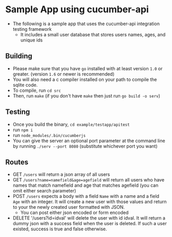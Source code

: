 # Sample App using cucumber-api

* The following is a sample app that uses the cucumber-api integration testing framework
  * It includes a small user database that stores users names, ages, and unique ids

## Building
* Please make sure that you have `go` installed with at least version `1.0` or greater.
(version `1.6` or newer is recommended)
* You will also need a c compiler installed on your path to compile the sqlite code.
* To compile, run `cd src`
* Then, run `make` (if you don't have `make` then just run `go build -o serv`)

## Testing
* Once you build the binary, `cd example/testapp/apitest`
* run `npm i`
* run `node_modules/.bin/cucumberjs`
* You can give the server an optional port parameter at the command line by running `./serv --port 8080` (substitute whichever port you want)

## Routes
  * GET `/users` will return a json array of all users
  * GET `/users?name=namefield&age=agefield` will return all users who have names that match namefield and age that matches agefield (you can omit either search parameter)
  * POST `/users` expects a body with a field `Name` with a name and a field `Age` with an integer.
  It will create a new user with those values and return to your the newly created user formatted with JSON.
    * You can post either json encoded or form encoded
  * DELETE '/users?id=idval' will delete the user with id idval. It will return a dummy
  json with a success field when the user is deleted. If such a user existed, success is true and false otherwise.
